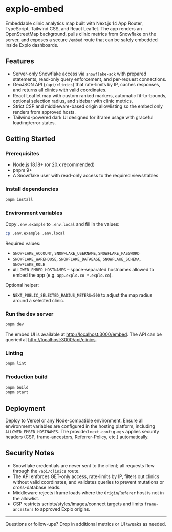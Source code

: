 ﻿# explo-embed

Embeddable clinic analytics map built with Next.js 14 App Router, TypeScript, Tailwind CSS, and React Leaflet. The app renders an OpenStreetMap background, pulls clinic metrics from Snowflake on the server, and exposes a secure `/embed` route that can be safely embedded inside Explo dashboards.

## Features

- Server-only Snowflake access via `snowflake-sdk` with prepared statements, read-only query enforcement, and per-request connections.
- GeoJSON API (`/api/clinics`) that rate-limits by IP, caches responses, and returns all clinics with valid coordinates.
- React Leaflet map with custom ranked markers, automatic fit-to-bounds, optional selection radius, and sidebar with clinic metrics.
- Strict CSP and middleware-based origin allowlisting so the embed only renders from approved hosts.
- Tailwind-powered dark UI designed for iframe usage with graceful loading/error states.

## Getting Started

### Prerequisites

- Node.js 18.18+ (or 20.x recommended)
- pnpm 9+
- A Snowflake user with read-only access to the required views/tables

### Install dependencies

```bash
pnpm install
```

### Environment variables

Copy `.env.example` to `.env.local` and fill in the values:

```bash
cp .env.example .env.local
```

Required values:

- `SNOWFLAKE_ACCOUNT`, `SNOWFLAKE_USERNAME`, `SNOWFLAKE_PASSWORD`
- `SNOWFLAKE_WAREHOUSE`, `SNOWFLAKE_DATABASE`, `SNOWFLAKE_SCHEMA`, `SNOWFLAKE_ROLE`
- `ALLOWED_EMBED_HOSTNAMES` – space-separated hostnames allowed to embed the app (e.g. `app.explo.co *.explo.co`).

Optional helper:

- `NEXT_PUBLIC_SELECTED_RADIUS_METERS=500` to adjust the map radius around a selected clinic.

### Run the dev server

```bash
pnpm dev
```

The embed UI is available at [http://localhost:3000/embed](http://localhost:3000/embed). The API can be queried at [http://localhost:3000/api/clinics](http://localhost:3000/api/clinics).

### Linting

```bash
pnpm lint
```

### Production build

```bash
pnpm build
pnpm start
```

## Deployment

Deploy to Vercel or any Node-compatible environment. Ensure all environment variables are configured in the hosting platform, including `ALLOWED_EMBED_HOSTNAMES`. The provided `next.config.mjs` applies security headers (CSP, frame-ancestors, Referrer-Policy, etc.) automatically.

## Security Notes

- Snowflake credentials are never sent to the client; all requests flow through the `/api/clinics` route.
- The API enforces GET-only access, rate-limits by IP, filters out clinics without valid coordinates, and validates queries to prevent mutations or cross-database reads.
- Middleware rejects iframe loads where the `Origin`/`Referer` host is not in the allowlist.
- CSP restricts scripts/styles/images/connect targets and limits `frame-ancestors` to approved Explo origins.

---

Questions or follow-ups? Drop in additional metrics or UI tweaks as needed.
